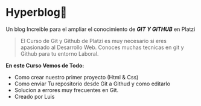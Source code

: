 # Hyperblog💚

Un blog Increible para el ampliar el conocimiento de **_GIT Y GITHUB_** en Platzi

> El Curso de Git y Github de Platzi es muy necesario si eres apasionado al Desarrollo Web.
> Conoces muchas tecnicas en git y Github para tu entorno Laboral.

**En este Curso Vemos de Todo:**

- Como crear nuestro primer proyecto (Html & Css)
- Como enviar Tu repositorio desde Git a Githud y como editarlo
- Solucion a errores muy frecuentes en Git.
- Creado por Luis
